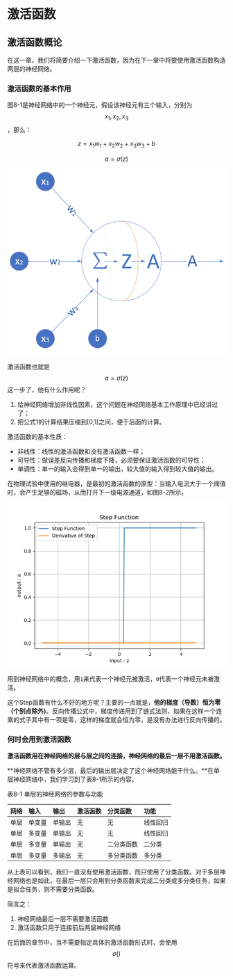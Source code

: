 # 激活函数

## 激活函数概论

在这一章，我们将简要介绍一下激活函数，因为在下一章中将要使用激活函数构造两层的神经网络。

### 激活函数的基本作用

图8-1是神经网络中的一个神经元，假设该神经元有三个输入，分别为$$x_1, x_2, x_3$$，那么：

$$z=x_1 w_1 + x_2 w_2 + x_3 w_3 +b \tag{1}$$

$$a = \sigma(z) \tag{2}$$

![&#x56FE;8-1 &#x6FC0;&#x6D3B;&#x51FD;&#x6570;&#x5728;&#x795E;&#x7ECF;&#x5143;&#x4E2D;&#x7684;&#x4F4D;&#x7F6E;](../.gitbook/assets/image%20%28145%29.png)

激活函数也就是$$a=\sigma(z)$$这一步了，他有什么作用呢？

1. 给神经网络增加非线性因素，这个问题在神经网络基本工作原理中已经讲过了；
2. 把公式1的计算结果压缩到\[0,1\]之间，便于后面的计算。

激活函数的基本性质：

* 非线性：线性的激活函数和没有激活函数一样；
* 可导性：做误差反向传播和梯度下降，必须要保证激活函数的可导性；
* 单调性：单一的输入会得到单一的输出，较大值的输入得到较大值的输出。

在物理试验中使用的继电器，是最初的激活函数的原型：当输入电流大于一个阈值时，会产生足够的磁场，从而打开下一级电源通道，如图8-2所示。

![&#x56FE;8-2 &#x7EE7;&#x7535;&#x5668;&#x7684;&#x9636;&#x8DC3;&#x5F62;&#x6001;](../.gitbook/assets/image%20%28141%29.png)

用到神经网络中的概念，用`1`来代表一个神经元被激活，`0`代表一个神经元未被激活。

这个Step函数有什么不好的地方呢？主要的一点就是，**他的梯度（导数）恒为零（个别点除外\)**。反向传播公式中，梯度传递用到了链式法则，如果在这样一个连乘的式子其中有一项是零，这样的梯度就会恒为零，是没有办法进行反向传播的。

### 何时会用到激活函数

**激活函数用在神经网络的层与层之间的连接，神经网络的最后一层不用激活函数。**

**神经网络不管有多少层，最后的输出层决定了这个神经网络能干什么。**在单层神经网络中，我们学习到了表8-1所示的内容。

表8-1 单层的神经网络的参数与功能

| 网络 | 输入 | 输出 | 激活函数 | 分类函数 | 功能 |
| :--- | :--- | :--- | :--- | :--- | :--- |
| 单层 | 单变量 | 单输出 | 无 | 无 | 线性回归 |
| 单层 | 多变量 | 单输出 | 无 | 无 | 线性回归 |
| 单层 | 多变量 | 单输出 | 无 | 二分类函数 | 二分类 |
| 单层 | 多变量 | 多输出 | 无 | 多分类函数 | 多分类 |

从上表可以看到，我们一直没有使用激活函数，而只使用了分类函数。对于多层神经网络也是如此，在最后一层只会用到分类函数来完成二分类或多分类任务，如果是拟合任务，则不需要分类函数。

简言之：

1. 神经网络最后一层不需要激活函数
2. 激活函数只用于连接前后两层神经网络

在后面的章节中，当不需要指定具体的激活函数形式时，会使用$$\sigma()$$符号来代表激活函数运算。

